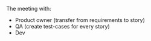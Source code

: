 The meeting with:
* Product owner (transfer from requirements to story)
* QA (create test-cases for every story)
* Dev